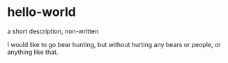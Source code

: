 # hello-world
a short description, non-written

I would like to go bear hunting, but without hurting any bears or people, or anything like that.
